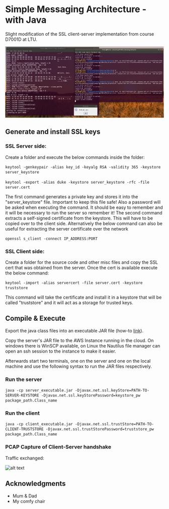 # Simple Messaging Architecture - with Java

Slight modification of the SSL client-server implementation from course D7001D at LTU. 

![alt text](https://github.com/florianakos/custom-ssl-clientserver-lab2part5/raw/master/success.png  "Success")

## Generate and install SSL keys

### SSL Server side: 

Create a folder and execute the below commands inside the folder:

```
keytool -genkeypair -alias key_id -keyalg RSA -validity 365 -keystore server_keystore

keytool -export -alias duke -keystore server_keystore -rfc -file server.cert
```

The first command generates a private key and stores it into the "server_keystore" file. Important to keep this file safe! Also a password will be asked when executing the command. It should be easy to remember and it will be necessary to run the server so remember it!
The second command extracts a self-signed certificate from the keystore. This will have to be copied over to the client side.
Alternatively the below command can also be useful for extracting the server certificate over the network

```
openssl s_client -connect IP_ADDRESS:PORT
```

### SSL Client side:

Create a folder for the source code and other misc files and copy the SSL cert that was obtained from the server. Once the cert is available execute the below command:

```
keytool -import -alias servercert -file server.cert -keystore truststore
```

This command will take the certificate and install it in a keystore that will be called "truststore" and it will act as a storage for trusted keys.

## Compile & Execute

Export the java class files into an executable JAR file (how-to [link](https://www.pegaxchange.com/2018/01/11/export-a-java-project-in-eclipse-neon/)).

Copy the server's JAR file to the AWS Instance running in the cloud. On windows there is WinSCP available, on Linux the Nautilus file manager can open an ssh session to the instance to make it easier.


Afterwards start two terminals, one on the server and one on the local machine and use the following syntax to run the JAR files respectively.

### Run the server

```
java -cp server_executable.jar -Djavax.net.ssl.keyStore=PATH-TO-SERVER-KEYSTORE -Djavax.net.ssl.keyStorePassword=keystore_pw package_path.Class_name
```

### Run the client

```
java -cp client_executable.jar -Djavax.net.ssl.trustStore=PATH-TO-CLIENT-TRUSTSTORE -Djavax.net.ssl.trustStorePassword=truststore_pw  package_path.Class_name
```


### PCAP Capture of Client-Server handshake

Traffic exchanged:

![alt text]("Capture")


## Acknowledgments

* Mum & Dad
* My comfy chair